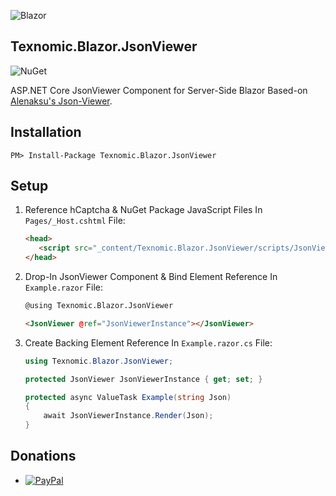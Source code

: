 ![Blazor](https://raw.githubusercontent.com/Texnomic/JsonViewer/master/Logo.png)
## Texnomic.Blazor.JsonViewer

![NuGet](https://img.shields.io/nuget/vpre/Texnomic.Blazor.JsonViewer?logo=NuGet&label=NuGet%20%7C%20Texnomic.Blazor.JsonViewer&logoColor=blue&color=blue)

ASP.NET Core JsonViewer Component for Server-Side Blazor Based-on [Alenaksu's Json-Viewer](https://github.com/alenaksu/json-viewer).

## Installation

```pwsh
PM> Install-Package Texnomic.Blazor.JsonViewer
```

## Setup


1. Reference hCaptcha & NuGet Package JavaScript Files In `Pages/_Host.cshtml` File:

    ```html
    <head>
       <script src="_content/Texnomic.Blazor.JsonViewer/scripts/JsonViewer.js" type="text/javascript"></script>
    </head>
    ```

2. Drop-In JsonViewer Component & Bind Element Reference In `Example.razor` File:

    ```html
    @using Texnomic.Blazor.JsonViewer

    <JsonViewer @ref="JsonViewerInstance"></JsonViewer>
    ```

3. Create Backing Element Reference In `Example.razor.cs` File:

    ```csharp
    using Texnomic.Blazor.JsonViewer;

    protected JsonViewer JsonViewerInstance { get; set; }

    protected async ValueTask Example(string Json)
    {
        await JsonViewerInstance.Render(Json);
    }
    ```




## Donations

* [![PayPal](https://img.shields.io/static/v1?logo=PayPal&label=PayPal&message=https://www.paypal.me/texnomic&color=blue)](https://www.paypal.me/texnomic)
